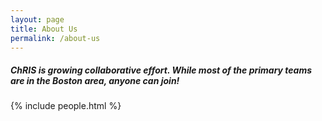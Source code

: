 ```yaml
---
layout: page
title: About Us
permalink: /about-us
---
```


<h5>ChRIS is growing collaborative effort. While most of the primary teams are in the Boston area, anyone can join!</h5>

{% include people.html %}




<!-- </div>


<div class="col-md-4">

<p>
<img src="{{site.baseurl}}/assets/images/chris-screenshot.jpg" alt="screenshot of the ChRIS web application showing a 3D brain scan from a multi-plugin analysis tree" />
<em>Screenshot of the ChRIS web application showing a 3D brain scan from a multi-plugin analysis tree.</em>
</p>

</div>
</div> -->